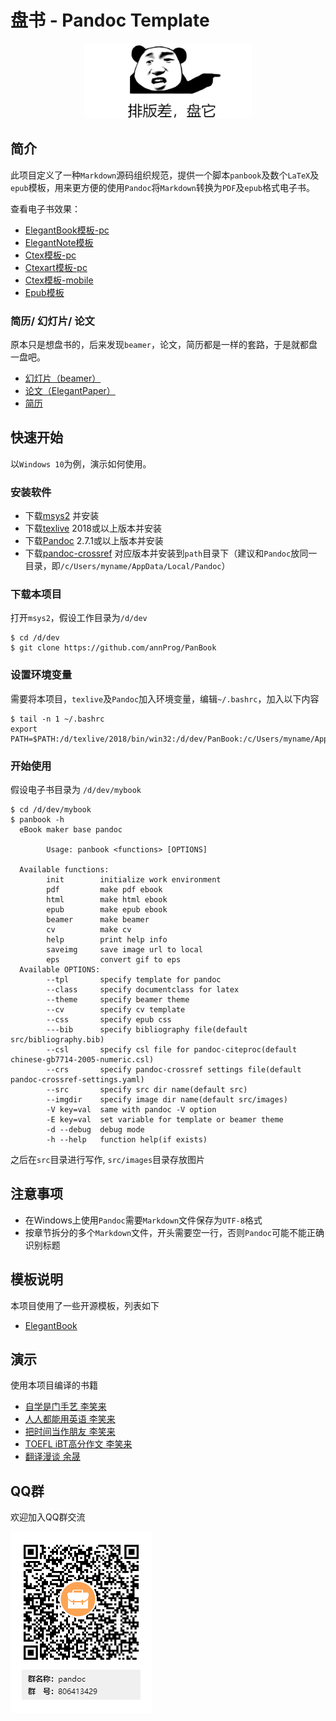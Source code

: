 # 盘书 - Pandoc Template
<p align="center">
  <img height="120" src="medias/panbook.png">
</p>

## 简介
此项目定义了一种`Markdown`源码组织规范，提供一个脚本`panbook`及数个`LaTeX`及`epub`模板，用来更方便的使用`Pandoc`将`Markdown`转换为`PDF`及`epub`格式电子书。

查看电子书效果：

- [ElegantBook模板-pc](https://api.annhe.net/PanBook/PanBook-latex-elegantbook-pc.pdf)
- [ElegantNote模板](https://api.annhe.net/PanBook/PanBook-latex-elegantnote-pc.pdf)
- [Ctex模板-pc](https://api.annhe.net/PanBook/PanBook-latex-ctexbook-pc.pdf)
- [Ctexart模板-pc](https://api.annhe.net/PanBook/PanBook-latex-ctexart-pc.pdf)
- [Ctex模板-mobile](https://api.annhe.net/PanBook/PanBook-latex-ctexbook-mobile.pdf)
- [Epub模板](https://api.annhe.net/PanBook/PanBook.epub)

### 简历/ 幻灯片/ 论文

原本只是想盘书的，后来发现`beamer`，论文，简历都是一样的套路，于是就都盘一盘吧。
- [幻灯片（beamer）](./demo/beamer/)
- [论文（ElegantPaper）](https://api.annhe.net/PanBook/PanBook-latex-elegantpaper-pc.pdf)
- [简历](./demo/cv/)

## 快速开始
以`Windows 10`为例，演示如何使用。

### 安装软件

- 下载[msys2](https://www.msys2.org/) 并安装
- 下载[texlive](http://mirror.ctan.org/systems/texlive/Images/) 2018或以上版本并安装
- 下载[Pandoc](https://pandoc.org/installing.html) 2.7.1或以上版本并安装
- 下载[pandoc-crossref](https://github.com/lierdakil/pandoc-crossref/releases) 对应版本并安装到`path`目录下（建议和`Pandoc`放同一目录，即`/c/Users/myname/AppData/Local/Pandoc`）

### 下载本项目

打开`msys2`，假设工作目录为`/d/dev`

```
$ cd /d/dev
$ git clone https://github.com/annProg/PanBook
```

### 设置环境变量
需要将本项目，`texlive`及`Pandoc`加入环境变量，编辑`~/.bashrc`，加入以下内容

```
$ tail -n 1 ~/.bashrc
export PATH=$PATH:/d/texlive/2018/bin/win32:/d/dev/PanBook:/c/Users/myname/AppData/Local/Pandoc
```

### 开始使用
假设电子书目录为 `/d/dev/mybook`

```
$ cd /d/dev/mybook
$ panbook -h
  eBook maker base pandoc

        Usage: panbook <functions> [OPTIONS]

  Available functions:
        init        initialize work environment
        pdf         make pdf ebook
        html        make html ebook
        epub        make epub ebook
        beamer      make beamer
        cv          make cv
        help        print help info
        saveimg     save image url to local
        eps         convert gif to eps
  Available OPTIONS:
        --tpl       specify template for pandoc
        --class     specify documentclass for latex
        --theme     specify beamer theme
        --cv        specify cv template
        --css       specify epub css
        ---bib      specify bibliography file(default src/bibliography.bib)
        --csl       specify csl file for pandoc-citeproc(default chinese-gb7714-2005-numeric.csl)
        --crs       specify pandoc-crossref settings file(default pandoc-crossref-settings.yaml)
        --src       specify src dir name(default src)
        --imgdir    specify image dir name(default src/images)
        -V key=val  same with pandoc -V option
        -E key=val  set variable for template or beamer theme
        -d --debug  debug mode
        -h --help   function help(if exists)
```


之后在`src`目录进行写作, `src/images`目录存放图片

## 注意事项
- 在Windows上使用`Pandoc`需要`Markdown`文件保存为`UTF-8`格式
- 按章节拆分的多个`Markdown`文件，开头需要空一行，否则`Pandoc`可能不能正确识别标题

## 模板说明
本项目使用了一些开源模板，列表如下

- [ElegantBook](https://github.com/ElegantLaTeX/ElegantBook)

## 演示

使用本项目编译的书籍

- [自学是门手艺 李笑来](https://github.com/pandoc-ebook/the-craft-of-selfteaching)
- [人人都能用英语 李笑来](https://github.com/pandoc-ebook/everyone-can-use-english)
- [把时间当作朋友 李笑来](https://github.com/pandoc-ebook/time-as-a-friend/releases)
- [TOEFL iBT高分作文 李笑来](https://github.com/pandoc-ebook/twe185/releases)
- [翻译漫谈 余晟](https://github.com/pandoc-ebook/chitchat-on-translation/releases)

## QQ群
欢迎加入QQ群交流

![](medias/qq.png)